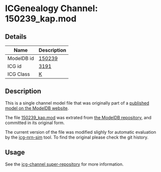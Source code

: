 # ICGenealogy Channel: 150239\_kap.mod

## Details

Name | Description
---- | -----------
ModelDB id | [150239](http://senselab.med.yale.edu/ModelDB/ShowModel.cshtml?model=150239)
ICG id | [3191](http://icg.neurotheory.ox.ac.uk/channels/1/3191)
ICG Class | [K](http://icg.neurotheory.ox.ac.uk/channels/1)

## Description

This is a single channel model file that was originally part of a [published model on the ModelDB website](http://senselab.med.yale.edu/ModelDB/ShowModel.cshtml?model=150239).


The file [150239\_kap.mod](150239_kap.mod) was extrated from [the ModelDB repository](http://senselab.med.yale.edu/ModelDB/ShowModel.cshtml?model=150239), and committed in its original form.

The current version of the file was modified slighly for automatic evaluation by the [icg-nrn-sim](https://github.com/icgenealogy/icg-nrn-sim) tool. To find the original please check the git history.


## Usage

See the [icg-channel super-repository](https://github.com/icgenealogy/icg-channels) for more information.